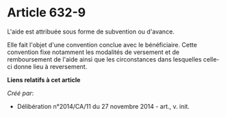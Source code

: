 # Article 632-9

L'aide est attribuée sous forme de subvention ou d'avance. 

Elle fait l'objet d'une convention conclue avec le bénéficiaire. Cette convention fixe notamment les modalités de versement
et de remboursement de l'aide ainsi que les circonstances dans lesquelles celle-ci donne lieu à reversement.

**Liens relatifs à cet article**

_Créé par_:

  - Délibération n°2014/CA/11 du 27 novembre 2014 - art., v. init.

